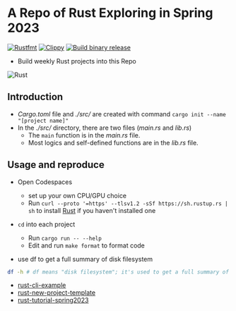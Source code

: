 # A Repo of Rust Exploring in Spring 2023
[![Rustfmt](https://github.com/mianwu515/rust-world-spr23/actions/workflows/rustfmt.yml/badge.svg)](https://github.com/mianwu515/rust-world-spr23/actions/workflows/rustfmt.yml)
[![Clippy](https://github.com/mianwu515/rust-world-spr23/actions/workflows/lint.yml/badge.svg)](hhttps://github.com/mianwu515/rust-world-spr23/actions/workflows/lint.yml)
[![Build binary release](https://github.com/mianwu515/rust-world-spr23/actions/workflows/release.yml/badge.svg)](https://github.com/mianwu515/rust-world-spr23/actions/workflows/release.yml)

- Build weekly Rust projects into this Repo

![Rust](https://blog.logrocket.com/wp-content/uploads/2020/09/best-rust-http-client.png)

## Introduction
- _Cargo.toml_ file and _./src/_ are created with command `cargo init --name "[project name]"`
- In the _./src/_ directory, there are two files (_main.rs_ and _lib.rs_)
    -  The `main` function is in the _main.rs_ file.
    -  Most logics and self-defined functions are in the _lib.rs_ file.

## Usage and reproduce
- Open Codespaces
    - set up your own CPU/GPU choice
    - Run ```curl --proto '=https' --tlsv1.2 -sSf https://sh.rustup.rs | sh``` to install [Rust](https://rustup.rs/) if you haven't installed one
- `cd` into each project
    * Run `cargo run -- --help`
    * Edit and run `make format` to format code

- use df to get a full summary of disk filesystem
```bash
df -h # df means "disk filesystem"; it's used to get a full summary of available and used disk space usage of the file system on the Linux system. "-h" means human-readable
```

* [rust-cli-example](https://github.com/nogibjj/hello-rust)
* [rust-new-project-template](https://github.com/noahgift/rust-new-project-template)
* [rust-tutorial-spring2023](https://nogibjj.github.io/rust-tutorial/)
